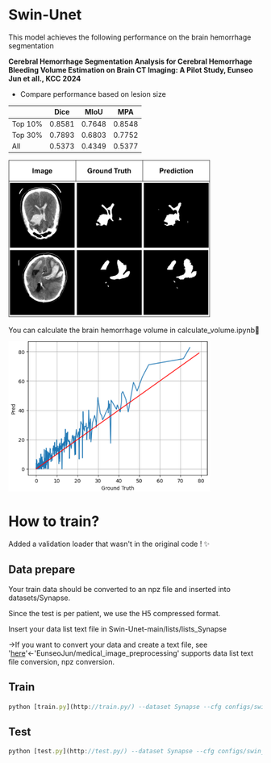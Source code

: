 # Swin-Unet

This model achieves the following performance on the brain hemorrhage segmentation

**Cerebral Hemorrhage Segmentation Analysis for Cerebral Hemorrhage Bleeding Volume Estimation on Brain CT Imaging: A Pilot Study, Eunseo Jun et all., KCC 2024**

- Compare performance based on lesion size

|  | Dice | MIoU | MPA |
| --- | --- | --- | --- |
| Top 10% | 0.8581 | 0.7648 | 0.8548 |
| Top 30% | 0.7893 | 0.6803 | 0.7752 |
| All | 0.5373 | 0.4349 | 0.5377 |

<img src="images/Untitled.png" alt="Untitled" width="400">


You can calculate the brain hemorrhage volume in calculate_volume.ipynb🧠

<img src="images/hemorrahage_volume_estimation.png" alt="Untitled" width="400"> 

# How to train?

Added a validation loader that wasn't in the original code ! :sparkles: 

## Data prepare

Your train data should be converted to an npz file and inserted into datasets/Synapse.

Since the test is per patient, we use the H5 compressed format.

Insert your data list text file in Swin-Unet-main/lists/lists_Synapse

→If you want to convert your data and create a text file, see '[here](https://github.com/EunseoJun/Medical-Image-pre-processing)'←'EunseoJun/medical_image_preprocessing' supports data list text file conversion, npz conversion.

## Train

```jsx
python [train.py](http://train.py/) --dataset Synapse --cfg configs/swin_tiny_patch4_window7_224_lite.yaml --root_path datasets/Synapse --max_epochs 150 --output_dir YOUR_PATH  --img_size 224 --base_lr 0.05 --batch_size 24 --num_classes 1 --n_gpu 2
```

## Test

```jsx
python [test.py](http://test.py/) --dataset Synapse --cfg configs/swin_tiny_patch4_window7_224_lite.yaml --is_saveni --volume_path '/home/users/aiml_jes/Swin-Unet-main/datasets/Synapse' --output_dir YOUR_PATH --max_epoch 1 --base_lr 0.05 --img_size 224 --batch_size 24 --num_classes 1
```